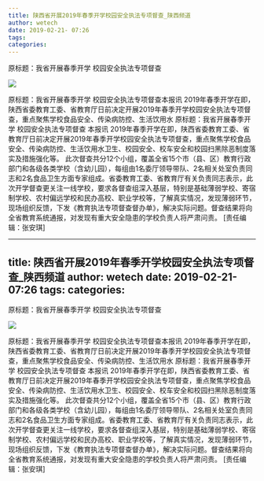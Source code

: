 ```yaml
---
title: 陕西省开展2019年春季开学校园安全执法专项督查_陕西频道
author: wetech
date: 2019-02-21- 07:26
tags: 
categories: 
---
```

原标题：我省开展春季开学 校园安全执法专项督查
<!-- more -->
                
<img align="center" border="0" src="http://p2.ifengimg.com/a/2016/0810/204c433878d5cf9size1_w16_h16.png" />
                
            
原标题：我省开展春季开学 校园安全执法专项督查本报讯 2019年春季开学在即，陕西省委教育工委、省教育厅日前决定开展2019年春季开学校园安全执法专项督查，重点聚焦学校食品安全、传染病防控、生活饮用水
原标题：我省开展春季开学 校园安全执法专项督查
本报讯 2019年春季开学在即，陕西省委教育工委、省教育厅日前决定开展2019年春季开学校园安全执法专项督查，重点聚焦学校食品安全、传染病防控、生活饮用水卫生、校园安全、校车安全和校园扫黑除恶制度落实及措施强化等。
此次督查共分12个小组，覆盖全省15个市（县、区）教育行政部门和各级各类学校（含幼儿园），每组由1名委厅领导带队、2名相关处室负责同志和2名食品卫生方面专家组成。省委教育工委、省教育厅有关负责同志表示，此次开学督查更关注一线学校，要求各督查组深入基层，特别是基础薄弱学校、寄宿制学校、农村偏远学校和民办高校、职业学校等，了解真实情况，发现薄弱环节，现场组织反馈，下发《教育执法专项督查督办单》，解决实际问题。督查结果将向全省教育系统通报，对发现有重大安全隐患的学校负责人将严肃问责。
[责任编辑：张安琪]
            
---
title: 陕西省开展2019年春季开学校园安全执法专项督查_陕西频道
author: wetech
date: 2019-02-21- 07:26
tags: 
categories: 
---
原标题：我省开展春季开学 校园安全执法专项督查
<!-- more -->
                
<img align="center" border="0" src="http://p2.ifengimg.com/a/2016/0810/204c433878d5cf9size1_w16_h16.png" />
                
            
原标题：我省开展春季开学 校园安全执法专项督查本报讯 2019年春季开学在即，陕西省委教育工委、省教育厅日前决定开展2019年春季开学校园安全执法专项督查，重点聚焦学校食品安全、传染病防控、生活饮用水
原标题：我省开展春季开学 校园安全执法专项督查
本报讯 2019年春季开学在即，陕西省委教育工委、省教育厅日前决定开展2019年春季开学校园安全执法专项督查，重点聚焦学校食品安全、传染病防控、生活饮用水卫生、校园安全、校车安全和校园扫黑除恶制度落实及措施强化等。
此次督查共分12个小组，覆盖全省15个市（县、区）教育行政部门和各级各类学校（含幼儿园），每组由1名委厅领导带队、2名相关处室负责同志和2名食品卫生方面专家组成。省委教育工委、省教育厅有关负责同志表示，此次开学督查更关注一线学校，要求各督查组深入基层，特别是基础薄弱学校、寄宿制学校、农村偏远学校和民办高校、职业学校等，了解真实情况，发现薄弱环节，现场组织反馈，下发《教育执法专项督查督办单》，解决实际问题。督查结果将向全省教育系统通报，对发现有重大安全隐患的学校负责人将严肃问责。
[责任编辑：张安琪]
            
